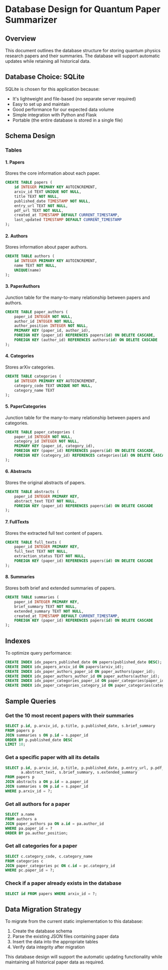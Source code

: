 # Database Design for Quantum Paper Summarizer

## Overview
This document outlines the database structure for storing quantum physics research papers and their summaries. The database will support automatic updates while retaining all historical data.

## Database Choice: SQLite
SQLite is chosen for this application because:
- It's lightweight and file-based (no separate server required)
- Easy to set up and maintain
- Good performance for our expected data volume
- Simple integration with Python and Flask
- Portable (the entire database is stored in a single file)

## Schema Design

### Tables

#### 1. Papers
Stores the core information about each paper.

```sql
CREATE TABLE papers (
    id INTEGER PRIMARY KEY AUTOINCREMENT,
    arxiv_id TEXT UNIQUE NOT NULL,
    title TEXT NOT NULL,
    published_date TIMESTAMP NOT NULL,
    entry_url TEXT NOT NULL,
    pdf_url TEXT NOT NULL,
    created_at TIMESTAMP DEFAULT CURRENT_TIMESTAMP,
    last_updated TIMESTAMP DEFAULT CURRENT_TIMESTAMP
);
```

#### 2. Authors
Stores information about paper authors.

```sql
CREATE TABLE authors (
    id INTEGER PRIMARY KEY AUTOINCREMENT,
    name TEXT NOT NULL,
    UNIQUE(name)
);
```

#### 3. PaperAuthors
Junction table for the many-to-many relationship between papers and authors.

```sql
CREATE TABLE paper_authors (
    paper_id INTEGER NOT NULL,
    author_id INTEGER NOT NULL,
    author_position INTEGER NOT NULL,
    PRIMARY KEY (paper_id, author_id),
    FOREIGN KEY (paper_id) REFERENCES papers(id) ON DELETE CASCADE,
    FOREIGN KEY (author_id) REFERENCES authors(id) ON DELETE CASCADE
);
```

#### 4. Categories
Stores arXiv categories.

```sql
CREATE TABLE categories (
    id INTEGER PRIMARY KEY AUTOINCREMENT,
    category_code TEXT UNIQUE NOT NULL,
    category_name TEXT
);
```

#### 5. PaperCategories
Junction table for the many-to-many relationship between papers and categories.

```sql
CREATE TABLE paper_categories (
    paper_id INTEGER NOT NULL,
    category_id INTEGER NOT NULL,
    PRIMARY KEY (paper_id, category_id),
    FOREIGN KEY (paper_id) REFERENCES papers(id) ON DELETE CASCADE,
    FOREIGN KEY (category_id) REFERENCES categories(id) ON DELETE CASCADE
);
```

#### 6. Abstracts
Stores the original abstracts of papers.

```sql
CREATE TABLE abstracts (
    paper_id INTEGER PRIMARY KEY,
    abstract_text TEXT NOT NULL,
    FOREIGN KEY (paper_id) REFERENCES papers(id) ON DELETE CASCADE
);
```

#### 7. FullTexts
Stores the extracted full text content of papers.

```sql
CREATE TABLE full_texts (
    paper_id INTEGER PRIMARY KEY,
    full_text TEXT NOT NULL,
    extraction_status TEXT NOT NULL,
    FOREIGN KEY (paper_id) REFERENCES papers(id) ON DELETE CASCADE
);
```

#### 8. Summaries
Stores both brief and extended summaries of papers.

```sql
CREATE TABLE summaries (
    paper_id INTEGER PRIMARY KEY,
    brief_summary TEXT NOT NULL,
    extended_summary TEXT NOT NULL,
    created_at TIMESTAMP DEFAULT CURRENT_TIMESTAMP,
    FOREIGN KEY (paper_id) REFERENCES papers(id) ON DELETE CASCADE
);
```

## Indexes
To optimize query performance:

```sql
CREATE INDEX idx_papers_published_date ON papers(published_date DESC);
CREATE INDEX idx_papers_arxiv_id ON papers(arxiv_id);
CREATE INDEX idx_paper_authors_paper_id ON paper_authors(paper_id);
CREATE INDEX idx_paper_authors_author_id ON paper_authors(author_id);
CREATE INDEX idx_paper_categories_paper_id ON paper_categories(paper_id);
CREATE INDEX idx_paper_categories_category_id ON paper_categories(category_id);
```

## Sample Queries

### Get the 10 most recent papers with their summaries
```sql
SELECT p.id, p.arxiv_id, p.title, p.published_date, s.brief_summary
FROM papers p
JOIN summaries s ON p.id = s.paper_id
ORDER BY p.published_date DESC
LIMIT 10;
```

### Get a specific paper with all its details
```sql
SELECT p.id, p.arxiv_id, p.title, p.published_date, p.entry_url, p.pdf_url,
       a.abstract_text, s.brief_summary, s.extended_summary
FROM papers p
JOIN abstracts a ON p.id = a.paper_id
JOIN summaries s ON p.id = s.paper_id
WHERE p.arxiv_id = ?;
```

### Get all authors for a paper
```sql
SELECT a.name
FROM authors a
JOIN paper_authors pa ON a.id = pa.author_id
WHERE pa.paper_id = ?
ORDER BY pa.author_position;
```

### Get all categories for a paper
```sql
SELECT c.category_code, c.category_name
FROM categories c
JOIN paper_categories pc ON c.id = pc.category_id
WHERE pc.paper_id = ?;
```

### Check if a paper already exists in the database
```sql
SELECT id FROM papers WHERE arxiv_id = ?;
```

## Data Migration Strategy
To migrate from the current static implementation to this database:
1. Create the database schema
2. Parse the existing JSON files containing paper data
3. Insert the data into the appropriate tables
4. Verify data integrity after migration

This database design will support the automatic updating functionality while maintaining all historical paper data as required.
